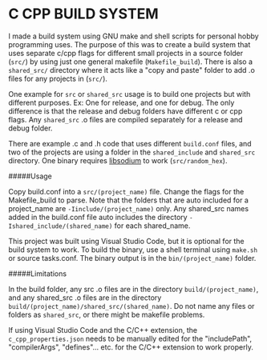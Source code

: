 C CPP BUILD SYSTEM
=
I made a build system using GNU make and shell scripts for personal hobby programming uses. The purpose of this was to create a build system that uses separate c/cpp flags for different small projects in a source folder (`src/`) by using just one general makefile (`Makefile_build`). There is also a `shared_src/` directory where it acts like a "copy and paste" folder to add .o files for any projects in (`src/`).

One example for `src` or `shared_src` usage is to build one projects but with different purposes. Ex: One for release, and one for debug. The only difference is that the release and debug folders have different c or cpp flags. Any `shared_src` .o files are compiled separately for a release and debug folder.

There are example .c and .h code that uses different `build.conf` files, and two of the projects are using a folder in the `shared_include` and `shared_src` directory. One binary requires [libsodium](https://doc.libsodium.org/) to work (`src/random_hex`).

#####Usage

Copy build.conf into a `src/(project_name)` file. Change the flags for the Makefile_build to parse. Note that the folders that are auto included for a project_name are `-Iinclude/(project_name)` only. Any shared_src names added in the build.conf file auto includes the directory `-Ishared_include/(shared_name)` for each shared_name. 

This project was built using Visual Studio Code, but it is optional for the build system to work. To build the binary, use a shell terminal using `make.sh` or source tasks.conf. The binary output is in the `bin/(project_name)` folder.

#####Limitations

In the build folder, any src .o files are in the directory `build/(project_name)`, and any shared_src .o files are in the directory `build/(project_name)/shared_src/(shared_name)`. Do not name any files or folders as `shared_src`, or there might be makefile problems.

If using Visual Studio Code and the C/C++ extension, the `c_cpp_properties.json` needs to be manually edited for the "includePath", "compilerArgs", "defines"... etc. for the C/C++ extension to work properly.